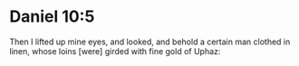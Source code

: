 # Daniel 10:5

Then I lifted up mine eyes, and looked, and behold a certain man clothed in linen, whose loins [were] girded with fine gold of Uphaz: